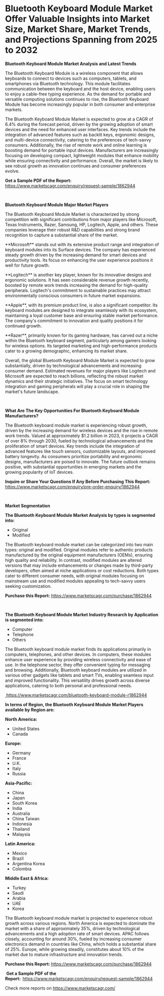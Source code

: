 <p><h1>Bluetooth Keyboard Module Market Offer Valuable Insights into Market Size, Market Share, Market Trends, and Projections Spanning from 2025 to 2032</h1></p><p><strong>Bluetooth Keyboard Module Market Analysis and Latest Trends</strong></p>
<p><p>The Bluetooth Keyboard Module is a wireless component that allows keyboards to connect to devices such as computers, tablets, and smartphones via Bluetooth technology. This module facilitates communication between the keyboard and the host device, enabling users to enjoy a cable-free typing experience. As the demand for portable and versatile computing solutions continues to rise, the Bluetooth Keyboard Module has become increasingly popular in both consumer and enterprise markets.</p><p>The Bluetooth Keyboard Module Market is expected to grow at a CAGR of 6.4% during the forecast period, driven by the growing adoption of smart devices and the need for enhanced user interfaces. Key trends include the integration of advanced features such as backlit keys, ergonomic designs, and multi-device connectivity, catering to the preferences of tech-savvy consumers. Additionally, the rise of remote work and online learning is boosting demand for portable input devices. Manufacturers are increasingly focusing on developing compact, lightweight modules that enhance mobility while ensuring connectivity and performance. Overall, the market is likely to see robust growth as innovation continues and consumer preferences evolve.</p></p>
<p><strong>Get a Sample PDF of the Report:&nbsp;</strong> <a href="https://www.marketscagr.com/enquiry/request-sample/1862944?utm_campaign=2239&utm_medium=2&utm_source=Github&utm_content=ia&utm_term=11022025&utm_id=bluetooth-keyboard-module">https://www.marketscagr.com/enquiry/request-sample/1862944</a></p>
<p>&nbsp;</p>
<p><strong>Bluetooth Keyboard Module Major Market Players</strong></p>
<p><p>The Bluetooth Keyboard Module Market is characterized by strong competition with significant contributions from major players like Microsoft, Texas Instruments, Razer, Samsung, HP, Logitech, Apple, and others. These companies leverage their robust R&D capabilities and strong brand recognition to capture a substantial share of the market.</p><p>**Microsoft** stands out with its extensive product range and integration of keyboard modules into its Surface devices. The company has experienced steady growth driven by the increasing demand for smart devices and productivity tools. Its focus on enhancing the user experience positions it well for future growth.</p><p>**Logitech** is another key player, known for its innovative designs and ergonomic solutions. It has seen considerable revenue growth recently, boosted by remote work trends increasing the demand for high-quality peripherals. Logitech's commitment to sustainable practices may attract environmentally conscious consumers in future market expansions.</p><p>**Apple**, with its premium product line, is also a significant competitor. Its keyboard modules are designed to integrate seamlessly with its ecosystem, maintaining a loyal customer base and ensuring stable market performance. The company's commitment to innovation and quality positions it for continued growth.</p><p>**Razer**, primarily known for its gaming hardware, has carved out a niche within the Bluetooth keyboard segment, particularly among gamers looking for wireless options. Its targeted marketing and high-performance products cater to a growing demographic, enhancing its market share.</p><p>Overall, the global Bluetooth Keyboard Module Market is expected to grow substantially, driven by technological advancements and increasing consumer demand. Estimated revenues for major players like Logitech and Microsoft are expected to reach billions, reflecting the robust market dynamics and their strategic initiatives. The focus on smart technology integration and gaming peripherals will play a crucial role in shaping the market's future landscape.</p></p>
<p>&nbsp;</p>
<p><strong>What Are The Key Opportunities For Bluetooth Keyboard Module Manufacturers?</strong></p>
<p><p>The Bluetooth keyboard module market is experiencing robust growth, driven by the increasing demand for wireless devices and the rise in remote work trends. Valued at approximately $1.2 billion in 2023, it projects a CAGR of over 8% through 2030, fueled by technological advancements and the proliferation of smart devices. Key trends include the integration of advanced features like touch sensors, customizable layouts, and improved battery longevity. As consumers prioritize portability and ergonomic designs, manufacturers are poised to innovate. The future outlook remains positive, with substantial opportunities in emerging markets and the growing popularity of IoT devices.</p></p>
<p><strong>Inquire or Share Your Questions If Any Before Purchasing This Report:</strong> <a href="https://www.marketscagr.com/enquiry/pre-order-enquiry/1862944?utm_campaign=2239&utm_medium=2&utm_source=Github&utm_content=ia&utm_term=11022025&utm_id=bluetooth-keyboard-module">https://www.marketscagr.com/enquiry/pre-order-enquiry/1862944</a></p>
<p>&nbsp;</p>
<p><strong>Market Segmentation</strong></p>
<p><strong>The Bluetooth Keyboard Module Market Analysis by types is segmented into:</strong></p>
<p><ul><li>Original</li><li>Modified</li></ul></p>
<p><p>The Bluetooth keyboard module market can be categorized into two main types: original and modified. Original modules refer to authentic products manufactured by the original equipment manufacturers (OEMs), ensuring high quality and reliability. In contrast, modified modules are altered versions that may include enhancements or changes made by third-party developers, often aimed at niche applications or cost reductions. Both types cater to different consumer needs, with original modules focusing on mainstream use and modified modules appealing to tech-savvy users seeking customization.</p></p>
<p><strong>Purchase this Report:&nbsp;</strong><a href="https://www.marketscagr.com/purchase/1862944?utm_campaign=2239&utm_medium=2&utm_source=Github&utm_content=ia&utm_term=11022025&utm_id=bluetooth-keyboard-module">https://www.marketscagr.com/purchase/1862944</a></p>
<p>&nbsp;</p>
<p><strong>The Bluetooth Keyboard Module Market Industry Research by Application is segmented into:</strong></p>
<p><ul><li>Computer</li><li>Telephone</li><li>Others</li></ul></p>
<p><p>The Bluetooth keyboard module market finds its applications primarily in computers, telephones, and other devices. In computers, these modules enhance user experience by providing wireless connectivity and ease of use. In the telephone sector, they offer convenient typing for messaging and browsing. Additionally, Bluetooth keyboard modules are utilized in various other gadgets like tablets and smart TVs, enabling seamless input and improved functionality. This versatility drives growth across diverse applications, catering to both personal and professional needs.</p></p>
<p><a href="https://www.marketscagr.com/bluetooth-keyboard-module-r1862944?utm_campaign=2239&utm_medium=2&utm_source=Github&utm_content=ia&utm_term=11022025&utm_id=bluetooth-keyboard-module">&nbsp;https://www.marketscagr.com/bluetooth-keyboard-module-r1862944</a></p>
<p><strong>In terms of Region, the Bluetooth Keyboard Module Market Players available by Region are:</strong></p>
<p>
    <p> <strong> North America: </strong>
        <ul>
            <li>United States</li>
            <li>Canada</li>
        </ul>
        </p> 
    <p> <strong> Europe: </strong>
        <ul>
            <li>Germany</li>
            <li>France</li>
            <li>U.K.</li>
            <li>Italy</li>
            <li>Russia</li>
        </ul>
        </p> 
    <p> <strong> Asia-Pacific: </strong>
        <ul>
            <li>China</li>
            <li>Japan</li>
            <li>South Korea</li>
            <li>India</li>
            <li>Australia</li>
            <li>China Taiwan</li>
            <li>Indonesia</li>
            <li>Thailand</li>
            <li>Malaysia</li>
        </ul>
        </p> 
    <p> <strong> Latin America: </strong>
        <ul>
            <li>Mexico</li>
            <li>Brazil</li>
            <li>Argentina Korea</li>
            <li>Colombia</li>
        </ul>
        </p> 
    <p> <strong> Middle East & Africa: </strong>
        <ul>
            <li>Turkey</li>
            <li>Saudi</li>
            <li>Arabia</li>
            <li>UAE</li>
            <li>Korea</li>
        </ul>
    </p>
    </p>
<p><p>The Bluetooth keyboard module market is projected to experience robust growth across various regions. North America is expected to dominate the market with a share of approximately 35%, driven by technological advancements and a high adoption rate of smart devices. APAC follows closely, accounting for around 30%, fueled by increasing consumer electronics demand in countries like China, which holds a substantial share of 25%. Europe, while growing steadily, constitutes about 10% of the market due to mature infrastructure and innovation trends.</p></p>
<p><strong>Purchase this Report: </strong><a href="https://www.marketscagr.com/purchase/1862944?utm_campaign=2239&utm_medium=2&utm_source=Github&utm_content=ia&utm_term=11022025&utm_id=bluetooth-keyboard-module">https://www.marketscagr.com/purchase/1862944</a></p>
<p>&nbsp;<strong>Get a Sample PDF of the Report:&nbsp;&nbsp;</strong><a href="https://www.marketscagr.com/enquiry/request-sample/1862944?utm_campaign=2239&utm_medium=2&utm_source=Github&utm_content=ia&utm_term=11022025&utm_id=bluetooth-keyboard-module">https://www.marketscagr.com/enquiry/request-sample/1862944</a></p>
<p><strong></strong></p>
<p>Check more reports on <a href="https://www.marketscagr.com/?utm_campaign=2239&utm_medium=2&utm_source=Github&utm_content=ia&utm_term=11022025&utm_id=bluetooth-keyboard-module">https://www.marketscagr.com/</a></p>